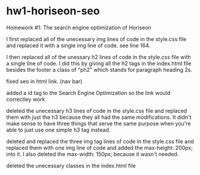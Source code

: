 # hw1-horiseon-seo
Homework #1: The search engine optimization of Horiseon

I first replaced all of the unecessary img lines of code in the style.css file and replaced it with a single img line of code. see line 164.

I then replaced all of the unessary h2 lines of code in the style.css file with a single line of code. I did this by giving all the h2 tags in the index.html file besides the footer a class of "ph2" which stands for paragraph heading 2s.

fixed seo in html link. (nav bar)

added a id tag to the Search Engine Optimization so the link would correctley work

deleted the unecessary h3 lines of code in the style.css file and replaced them with just the h3 because they all had the same modifications. It didn't make sense to have three things that serve the same purpose when you're able to just use one simple h3 tag instead.

deleted and replaced the three img tag lines of code in the style.css file and replaced them with one img line of code and added the max-height: 200px; into it. I also deleted the max-width: 150px; because it wasn't needed.

deleted the unecessary classes in the index.html file

